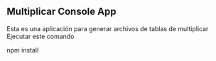 ## Multiplicar Console App
Esta es una aplicación para generar archivos de tablas de multiplicar
Ejecutar este comando 

npm install